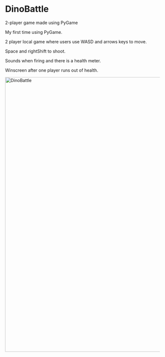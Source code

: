 # DinoBattle
2-player game made using PyGame

My first time using PyGame.

2 player local game where users use WASD and arrows keys to move.

Space and rightShift to shoot.

Sounds when firing and there is a health meter.

Winscreen after one player runs out of health.


<img width="895" alt="DinoBattle" src="https://github.com/noel-chacko/DinoBattle/assets/69741906/0e7b6557-9569-4015-ad8a-c19506f56dc7">
